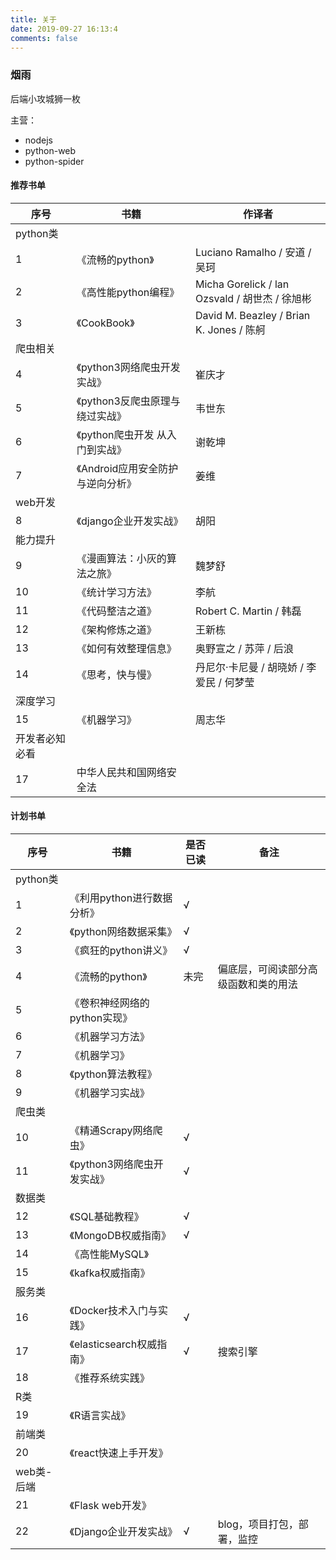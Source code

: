 ```yaml
---
title: 关于
date: 2019-09-27 16:13:4
comments: false
---
```


### 烟雨

后端小攻城狮一枚

主营：

- nodejs
- python-web
- python-spider


####  推荐书单

| 序号           | 书籍                              | 作译者                                         |
| -------------- | --------------------------------- | ---------------------------------------------- |
| python类       |                                   |                                                |
| 1              | 《流畅的python》                  | Luciano Ramalho / 安道 / 吴珂                  |
| 2              | 《高性能python编程》              | Micha Gorelick / lan Ozsvald / 胡世杰 / 徐旭彬 |
| 3              | 《CookBook》                      | David M. Beazley / Brian K. Jones / 陈舸       |
| 爬虫相关       |                                   |                                                |
| 4              | 《python3网络爬虫开发实战》       | 崔庆才                                         |
| 5              | 《python3反爬虫原理与绕过实战》   | 韦世东                                         |
| 6              | 《python爬虫开发 从入门到实战》   | 谢乾坤                                         |
| 7              | 《Android应用安全防护与逆向分析》 | 姜维                                           |
| web开发        |                                   |                                                |
| 8              | 《django企业开发实战》            | 胡阳                                           |
| 能力提升       |                                   |                                                |
| 9              | 《漫画算法：小灰的算法之旅》      | 魏梦舒                                         |
| 10             | 《统计学习方法》                  | 李航                                           |
| 11             | 《代码整洁之道》                  | Robert C. Martin / 韩磊                        |
| 12             | 《架构修炼之道》                  | 王新栋                                         |
| 13             | 《如何有效整理信息》              | 奥野宣之 / 苏萍 / 后浪                         |
| 14             | 《思考，快与慢》                  | 丹尼尔·卡尼曼 / 胡晓娇 / 李爱民 / 何梦莹       |
| 深度学习       |                                   |                                                |
| 15             | 《机器学习》                      | 周志华                                         |
| 开发者必知必看 |                                   |                                                |
| 17             | 中华人民共和国网络安全法          |                                                |


#### 计划书单

| 序号       | 书籍                         | 是否已读 | 备注                                 |
| ---------- | ---------------------------- | -------- | ------------------------------------ |
| python类   |                              |          |                                      |
| 1          | 《利用python进行数据分析》   | √        |                                      |
| 2          | 《python网络数据采集》       | √        |                                      |
| 3          | 《疯狂的python讲义》         | √        |                                      |
| 4          | 《流畅的python》             | 未完     | 偏底层，可阅读部分高级函数和类的用法 |
| 5          | 《卷积神经网络的python实现》 |          |                                      |
| 6          | 《机器学习方法》             |          |                                      |
| 7          | 《机器学习》                 |          |                                      |
| 8          | 《python算法教程》           |          |                                      |
| 9          | 《机器学习实战》             |          |                                      |
| 爬虫类     |                              |          |                                      |
| 10         | 《精通Scrapy网络爬虫》       | √        |                                      |
| 11         | 《python3网络爬虫开发实战》  | √        |                                      |
| 数据类     |                              |          |                                      |
| 12         | 《SQL基础教程》              | √        |                                      |
| 13         | 《MongoDB权威指南》          | √        |                                      |
| 14         | 《高性能MySQL》              |          |                                      |
| 15         | 《kafka权威指南》            |          |                                      |
| 服务类     |                              |          |                                      |
| 16         | 《Docker技术入门与实践》     | √        |                                      |
| 17         | 《elasticsearch权威指南》    | √        | 搜索引擎                             |
| 18         | 《推荐系统实践》             |          |                                      |
| R类        |                              |          |                                      |
| 19         | 《R语言实战》                |          |                                      |
| 前端类     |                              |          |                                      |
| 20         | 《react快速上手开发》        |          |                                      |
| web类-后端 |                              |          |                                      |
| 21         | 《Flask web开发》            |          |                                      |
| 22         | 《Django企业开发实战》       | √        | blog，项目打包，部署，监控           |